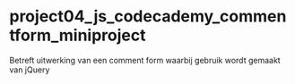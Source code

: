# project04_js_codecademy_commentform_miniproject
Betreft uitwerking van een comment form waarbij gebruik wordt gemaakt van jQuery
